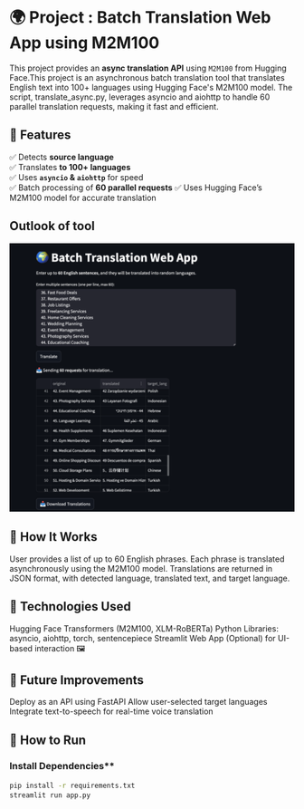 # 🌍 Project : Batch Translation Web App using M2M100 

This project provides an **async translation API** using `M2M100` from Hugging Face.This project is an asynchronous batch translation tool that translates English text into 100+ languages using Hugging Face's M2M100 model. The script, translate_async.py, leverages asyncio and aiohttp to handle 60 parallel translation requests, making it fast and efficient.


## 📌 Features
✅ Detects **source language**  
✅ Translates **to 100+ languages**  
✅ Uses **`asyncio` & `aiohttp`** for speed  
✅ Batch processing of **60 parallel requests**
✅ Uses Hugging Face’s M2M100 model for accurate translation

## Outlook of tool 
![Outlook of Tool](asset/output.png)

## 🔹 How It Works
User provides a list of up to 60 English phrases.
Each phrase is translated asynchronously using the M2M100 model.
Translations are returned in JSON format, with detected language, translated text, and target language.

## 🚀 Technologies Used
Hugging Face Transformers (M2M100, XLM-RoBERTa)
Python Libraries: asyncio, aiohttp, torch, sentencepiece
Streamlit Web App (Optional) for UI-based interaction
🖼️

## 📌 Future Improvements

Deploy as an API using FastAPI
Allow user-selected target languages
Integrate text-to-speech for real-time voice translation

## 🚀 How to Run
###  Install Dependencies**
 ```bash
pip install -r requirements.txt
streamlit run app.py

